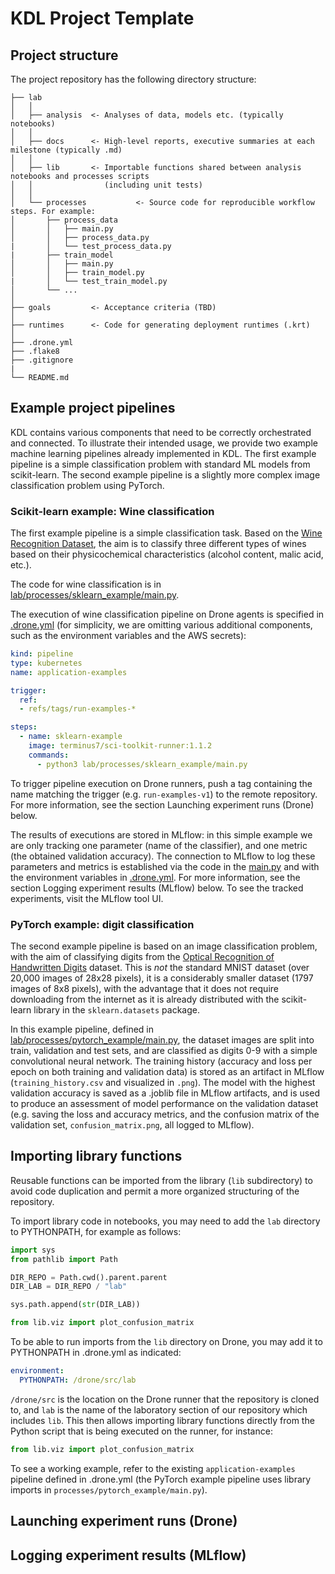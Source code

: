 # KDL Project Template

## Project structure

The project repository has the following directory structure:

```
├── lab
│   │
│   ├── analysis  <- Analyses of data, models etc. (typically notebooks)
│   │
│   ├── docs      <- High-level reports, executive summaries at each milestone (typically .md)
│   │
│   ├── lib       <- Importable functions shared between analysis notebooks and processes scripts
│   │                (including unit tests)
│   │
│   └── processes           <- Source code for reproducible workflow steps. For example:
│       ├── process_data   
│       │   ├── main.py      
│       │   ├── process_data.py  
|       │   └── test_process_data.py
|       ├── train_model
│       │   ├── main.py      
│       │   ├── train_model.py  
|       │   └── test_train_model.py
│       └── ...
│   
├── goals         <- Acceptance criteria (TBD)
│   
├── runtimes      <- Code for generating deployment runtimes (.krt)
│   
├── .drone.yml
├── .flake8     
├── .gitignore
|
└── README.md
```


## Example project pipelines

KDL contains various components that need to be correctly orchestrated and connected. 
To illustrate their intended usage, we provide two example machine learning pipelines already implemented in KDL. 
The first example pipeline is a simple classification problem with standard ML models from scikit-learn.
The second example pipeline is a slightly more complex image classification problem using PyTorch.

### Scikit-learn example: Wine classification

The first example pipeline is a simple classification task. 
Based on the [Wine Recognition Dataset](https://scikit-learn.org/stable/datasets/toy_dataset.html#wine-dataset), the aim is to classify three different types of wines based on their physicochemical characteristics (alcohol content, malic acid, etc.).

The code for wine classification is in [lab/processes/sklearn_example/main.py](lab/processes/sklearn_example/main.py).

The execution of wine classification pipeline on Drone agents is specified in [.drone.yml](.drone.yml) (for simplicity, we are omitting various additional components, such as the environment variables and the AWS secrets):

```yaml
kind: pipeline
type: kubernetes
name: application-examples

trigger:
  ref:
  - refs/tags/run-examples-*

steps:
  - name: sklearn-example
    image: terminus7/sci-toolkit-runner:1.1.2
    commands:
      - python3 lab/processes/sklearn_example/main.py
```

To trigger pipeline execution on Drone runners, push a tag containing the name matching the trigger (e.g. `run-examples-v1`) to the remote repository.
For more information, see the section Launching experiment runs (Drone) below.

The results of executions are stored in MLflow: 
in this simple example we are only tracking one parameter (name of the classifier), and one metric (the obtained validation accuracy). 
The connection to MLflow to log these parameters and metrics is established via the code in the [main.py](lab/processes/sklearn_example/main.py) and with the environment variables in [.drone.yml](.drone.yml). For more information, see the section Logging experiment results (MLflow) below.
To see the tracked experiments, visit the MLflow tool UI.


### PyTorch example: digit classification

The second example pipeline is based on an image classification problem, with the aim of classifying digits from the [Optical Recognition of Handwritten Digits](https://scikit-learn.org/stable/datasets/toy_dataset.html#digits-dataset) dataset. This is _not_ the standard MNIST dataset (over 20,000 images of 28x28 pixels), it is a considerably smaller dataset (1797 images of 8x8 pixels), with the advantage that it does not require downloading from the internet as it is already distributed with the scikit-learn library in the `sklearn.datasets` package.

In this example pipeline, defined in [lab/processes/pytorch_example/main.py](lab/processes/pytorch_example/main.py), the dataset images are split into train, validation and test sets, and are classified as digits 0-9 with a simple convolutional neural network. The training history (accuracy and loss per epoch on both training and validation data) is stored as an artifact in MLflow (`training_history.csv` and visualized in `.png`). The model with the highest validation accuracy is saved as a .joblib file in MLflow artifacts, and is used to produce an assessment of model performance on the validation dataset (e.g. saving the loss and accuracy metrics, and the confusion matrix of the validation set, `confusion_matrix.png`, all logged to MLflow).


## Importing library functions

Reusable functions can be imported from the library (`lib` subdirectory) to avoid code duplication and permit a more organized structuring of the repository.

To import library code in notebooks, you may need to add the `lab` directory to PYTHONPATH, for example as follows:

```python
import sys
from pathlib import Path

DIR_REPO = Path.cwd().parent.parent
DIR_LAB = DIR_REPO / "lab"

sys.path.append(str(DIR_LAB))

from lib.viz import plot_confusion_matrix
```

To be able to run imports from the `lib` directory on Drone, you may add it to PYTHONPATH in .drone.yml as indicated:

```yaml
environment:
  PYTHONPATH: /drone/src/lab
```

`/drone/src` is the location on the Drone runner that the repository is cloned to, and `lab` is the name of the laboratory section of our repository which includes `lib`. 
This then allows importing library functions directly from the Python script that is being executed on the runner, for instance:

```python
from lib.viz import plot_confusion_matrix
```

To see a working example, refer to the existing `application-examples` pipeline defined in .drone.yml 
(the PyTorch example pipeline uses library imports in `processes/pytorch_example/main.py`).


## Launching experiment runs (Drone)



## Logging experiment results (MLflow)



